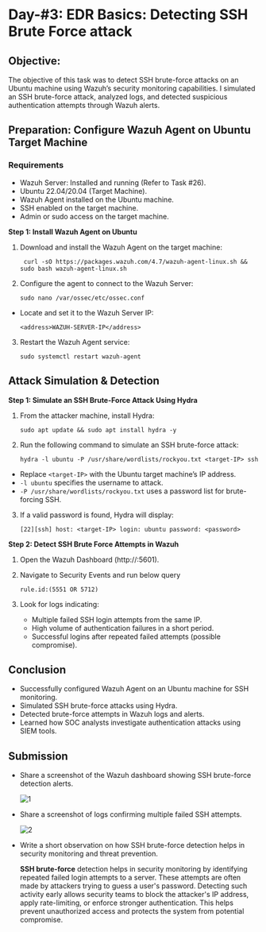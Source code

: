 # Day-#3: EDR Basics: Detecting SSH Brute Force attack
## Objective:
The objective of this task was to detect SSH brute-force attacks on an Ubuntu machine using Wazuh’s security monitoring capabilities. I simulated an SSH brute-force attack, analyzed logs, and detected suspicious authentication attempts through Wazuh alerts.

## Preparation: Configure Wazuh Agent on Ubuntu Target Machine
### Requirements
- Wazuh Server: Installed and running (Refer to Task #26).
- Ubuntu 22.04/20.04 (Target Machine).
- Wazuh Agent installed on the Ubuntu machine.
- SSH enabled on the target machine.
- Admin or sudo access on the target machine.

**Step 1: Install Wazuh Agent on Ubuntu**

1. Download and install the Wazuh Agent on the target machine:

        curl -sO https://packages.wazuh.com/4.7/wazuh-agent-linux.sh && sudo bash wazuh-agent-linux.sh

2. Configure the agent to connect to the Wazuh Server:

       sudo nano /var/ossec/etc/ossec.conf

- Locate and set it to the Wazuh Server IP:

      <address>WAZUH-SERVER-IP</address>

3. Restart the Wazuh Agent service:

       sudo systemctl restart wazuh-agent

## Attack Simulation & Detection

**Step 1: Simulate an SSH Brute-Force Attack Using Hydra**

1. From the attacker machine, install Hydra:

       sudo apt update && sudo apt install hydra -y

2. Run the following command to simulate an SSH brute-force attack:

       hydra -l ubuntu -P /usr/share/wordlists/rockyou.txt <target-IP> ssh

- Replace `<target-IP>` with the Ubuntu target machine’s IP address.
- `-l ubuntu` specifies the username to attack.
- `-P /usr/share/wordlists/rockyou.txt` uses a password list for brute-forcing SSH.

3. If a valid password is found, Hydra will display:

       [22][ssh] host: <target-IP> login: ubuntu password: <password>

**Step 2: Detect SSH Brute Force Attempts in Wazuh**
1. Open the Wazuh Dashboard (http://:5601).
2. Navigate to Security Events and run below query

       rule.id:(5551 OR 5712)

3. Look for logs indicating:
   - Multiple failed SSH login attempts from the same IP.
   - High volume of authentication failures in a short period.
   - Successful logins after repeated failed attempts (possible compromise).

## Conclusion
- Successfully configured Wazuh Agent on an Ubuntu machine for SSH monitoring.
- Simulated SSH brute-force attacks using Hydra.
- Detected brute-force attempts in Wazuh logs and alerts.
- Learned how SOC analysts investigate authentication attacks using SIEM tools.

## Submission
- Share a screenshot of the Wazuh dashboard showing SSH brute-force detection alerts.

  ![1](https://github.com/user-attachments/assets/a1bab583-38d1-4b59-8c04-830ee5c8dabe)

- Share a screenshot of logs confirming multiple failed SSH attempts.

  ![2](https://github.com/user-attachments/assets/0008d74b-60f3-47ab-9711-71a5890e19c6)

- Write a short observation on how SSH brute-force detection helps in security monitoring and threat prevention.

  **SSH brute-force** detection helps in security monitoring by identifying repeated failed login attempts to a server. These attempts are often made by 
  attackers trying to guess a user's password. Detecting such activity early allows security teams to block the attacker's IP address, apply rate-limiting, or 
  enforce stronger authentication. This helps prevent unauthorized access and protects the system from potential compromise.
